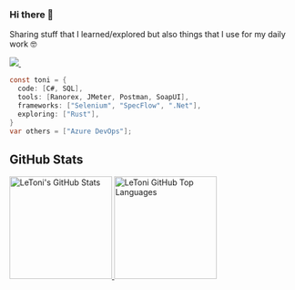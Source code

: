 ### Hi there 👋
Sharing stuff that I learned/explored but also things that I use for my daily work :nerd_face:

 <p>
  <a href="https://www.linkedin.com/in/toni-le-687331187/">
    <img src="https://img.shields.io/badge/toni-le-687331187?style=flat&logo=linkedin">
  </a> &nbsp; 
</p>
 
```c#
const toni = {
  code: [C#, SQL],
  tools: [Ranorex, JMeter, Postman, SoapUI],
  frameworks: ["Selenium", "SpecFlow", ".Net"],
  exploring: ["Rust"],
}
var others = ["Azure DevOps"];

```

## GitHub Stats

<a href="https://github.com/LeToni">
  <img height="180em" src="https://github-readme-stats.vercel.app/api?username=LeToni&show_icons=true&theme=tokyonight&count_private=true" alt="LeToni's GitHub Stats" />
  <img height="180em" src="https://github-readme-stats.vercel.app/api/top-langs/?username=LeToni&theme=tokyonight&layout=compact" 
    alt="LeToni GitHub Top Languages" />
</a>
 <!--
 ## CodersRank
 <a>
 <img
  src="https://cr-ss-service.azurewebsites.net/api/ScreenShot?widget=summary&username=letoni&badges=2&show-avatar=false&style=--header-bg-color:%23000;--border-radius:10px"/>
</a>
-->


<!--
**LeToni/LeToni** is a ✨ _special_ ✨ repository because its `README.md` (this file) appears on your GitHub profile.
  <a href="https://twitter.com/AkankshaRaghav9">
    <img src="https://img.shields.io/badge/@AkankshaRaghav9-30302f?style=flat&logo=twitter">
  </a>
 <a href="https://medium.com/@akanksharaghav">
    <img src="https://img.shields.io/badge/akanksharaghav-30302f?style=flat&logo=medium">
  </a>
 <a href="https://dev.to/akanksha15">
    <img src="https://img.shields.io/badge/akanksha15-30302f?style=flat&logo=dev.to">
  </a>
Here are some ideas to get you started:

- 🔭 I’m currently working on ...
 ...
- 👯 I’m looking to collaborate on ...
- 🤔 I’m looking for help with ...
- 💬 Ask me about ...
- 📫 How to reach me: ...
- 😄 Pronouns: ...
- ⚡ Fun fact: ...
-->
